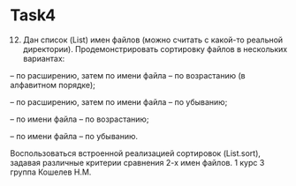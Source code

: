 # Task4
12. Дан список (List<String>) имен файлов (можно считать с какой-то реальной директории). Продемонстрировать сортировку файлов в нескольких вариантах:

– по расширению, затем по имени файла – по возрастанию (в алфавитном порядке);

– по расширению, затем по имени файла – по убыванию;

– по имени файла – по возрастанию;

– по имени файла – по убыванию.

Воспользоваться встроенной реализацией сортировок (List.sort), задавая различные критерии сравнения 2-х имен файлов.
1 курс 3 группа Кошелев Н.М.
